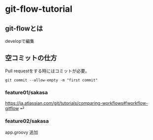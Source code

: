 # git-flow-tutorial

## git-flowとは

developで編集

## 空コミットの仕方

Pull requestをする時にはコミットが必要。

```
git commit --allow-empty -m "first commit"
```

### feature01/sakasa
https://ja.atlassian.com/git/tutorials/comparing-workflows#!workflow-gitflow
⏎

### feature02/sakasa
app.groovy 追加

